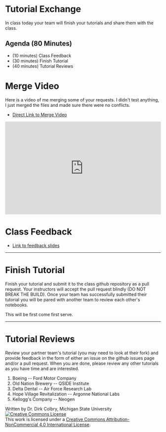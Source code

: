 #  Tutorial Exchange



In class today your team will finish your tutorials and share them with the class. 


## Agenda (80 Minutes)

- (10 minutes) Class Feedback
- (30 minutes) Finish Tutorial
- (40 minutes) Tutorial Reviews

# Merge Video

Here is a video of me merging some of your requests. I didn't test anything, I just merged the files and made sure there were no conflicts. 

- [Direct Link to Merge Video](https://youtu.be/3tU9yJNTiKA)





<iframe
    width="100%"
    height="300"
    src="https://www.youtube.com/embed/3tU9yJNTiKA?cc_load_policy=True"
    frameborder="0"
    allowfullscreen
></iframe>




# Class Feedback

- [Link to feedback slides](
https://docs.google.com/presentation/d/1hEYptgZGuApXAZzRFcLukQM0LYF4Vr5SN6NlKFGBvoQ/edit#slide=id.p)

----
<a name="Group_programming_Project"></a>
# Finish Tutorial

Finish your tutorial and submit it to the class github repository as a pull request.  Your instructors will accept the pull request blindly (DO NOT BREAK THE BUILD).  Once your team has successfully submitted their tutorial you will be pared with another team to review each other's notebooks. 

This will be first come first serve. 


----

# Tutorial Reviews

Review your partner team's tutorial (you may need to look at their fork) and provide feedback in the form of either an issue on the github issues page and/or a pull request.  When you are done, please review any other tutorials as you have time and are interested. 

1. Boeing -- Ford Motor Company
2. Old Nation Brewery -- QSIDE Institute
3. Delta Dental -- Air Force Research Lab
4. Hope Village Revitalization -- Argonne National Labs
5. Kellogg's Company -- Neogen


Written by Dr. Dirk Colbry, Michigan State University
<a rel="license" href="http://creativecommons.org/licenses/by-nc/4.0/"><img alt="Creative Commons License" style="border-width:0" src="https://i.creativecommons.org/l/by-nc/4.0/88x31.png" /></a><br />This work is licensed under a <a rel="license" href="http://creativecommons.org/licenses/by-nc/4.0/">Creative Commons Attribution-NonCommercial 4.0 International License</a>.
